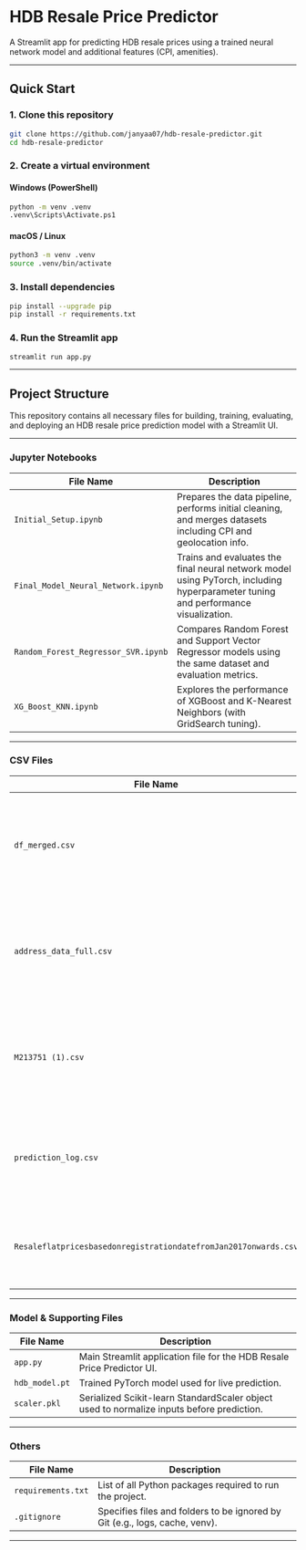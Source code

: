 # HDB Resale Price Predictor

A Streamlit app for predicting HDB resale prices using a trained neural network model and additional features (CPI, amenities).

---

##  Quick Start

### 1. Clone this repository

```bash
git clone https://github.com/janyaa07/hdb-resale-predictor.git
cd hdb-resale-predictor
```

### 2. Create a virtual environment

####  Windows (PowerShell)

```bash
python -m venv .venv
.venv\Scripts\Activate.ps1
```

####  macOS / Linux

```bash
python3 -m venv .venv
source .venv/bin/activate
```

### 3. Install dependencies

```bash
pip install --upgrade pip
pip install -r requirements.txt
```

### 4. Run the Streamlit app

```bash
streamlit run app.py
```

---

## Project Structure

This repository contains all necessary files for building, training, evaluating, and deploying an HDB resale price prediction model with a Streamlit UI.

---

### Jupyter Notebooks

| File Name | Description |
|-----------|-------------|
| `Initial_Setup.ipynb` | Prepares the data pipeline, performs initial cleaning, and merges datasets including CPI and geolocation info. |
| `Final_Model_Neural_Network.ipynb` | Trains and evaluates the final neural network model using PyTorch, including hyperparameter tuning and performance visualization. |
| `Random_Forest_Regressor_SVR.ipynb` | Compares Random Forest and Support Vector Regressor models using the same dataset and evaluation metrics. |
| `XG_Boost_KNN.ipynb` | Explores the performance of XGBoost and K-Nearest Neighbors (with GridSearch tuning). |


---

### CSV Files

| File Name | Description |
|-----------|-------------|
| `df_merged.csv` | Final processed dataset with all training features (e.g., CPI, lease, location, amenities). |
| `address_data_full.csv` | Contains lat/lon and distances to nearest MRT, malls, and police centers for autofill functionality. |
| `M213751 (1).csv` | Contains historical CPI index values used for calculating inflation-adjusted prices. |
| `prediction_log.csv` | Auto-generated file that logs all predictions made via the Streamlit app. |
| `ResaleflatpricesbasedonregistrationdatefromJan2017onwards.csv` | Base Dataset containing HDB prices information from 2017 to 2025. |

---

### Model & Supporting Files

| File Name | Description |
|-----------|-------------|
| `app.py` | Main Streamlit application file for the HDB Resale Price Predictor UI. |
| `hdb_model.pt` | Trained PyTorch model used for live prediction. |
| `scaler.pkl` | Serialized Scikit-learn StandardScaler object used to normalize inputs before prediction. |

---

###  Others

| File Name | Description |
|-----------|-------------|
| `requirements.txt` | List of all Python packages required to run the project. |
| `.gitignore` | Specifies files and folders to be ignored by Git (e.g., logs, cache, venv). |

---
